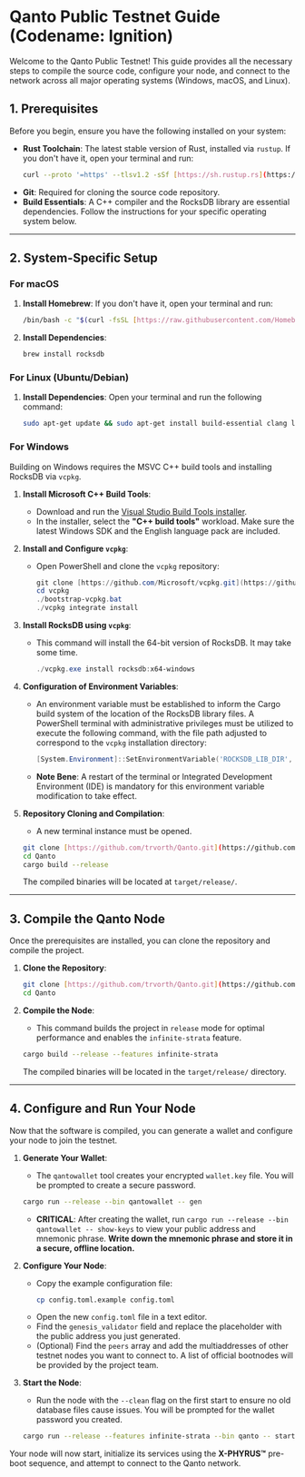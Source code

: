 # Qanto Public Testnet Guide (Codename: Ignition)

Welcome to the Qanto Public Testnet! This guide provides all the necessary steps to compile the source code, configure your node, and connect to the network across all major operating systems (Windows, macOS, and Linux).

## 1. Prerequisites

Before you begin, ensure you have the following installed on your system:

* **Rust Toolchain**: The latest stable version of Rust, installed via `rustup`. If you don't have it, open your terminal and run:
    ```bash
    curl --proto '=https' --tlsv1.2 -sSf [https://sh.rustup.rs](https://sh.rustup.rs) | sh
    ```
* **Git**: Required for cloning the source code repository.
* **Build Essentials**: A C++ compiler and the RocksDB library are essential dependencies. Follow the instructions for your specific operating system below.

---

## 2. System-Specific Setup

### For macOS

1.  **Install Homebrew**: If you don't have it, open your terminal and run:
    ```bash
    /bin/bash -c "$(curl -fsSL [https://raw.githubusercontent.com/Homebrew/install/HEAD/install.sh](https://raw.githubusercontent.com/Homebrew/install/HEAD/install.sh))"
    ```
2.  **Install Dependencies**:
    ```bash
    brew install rocksdb
    ```

### For Linux (Ubuntu/Debian)

1.  **Install Dependencies**: Open your terminal and run the following command:
    ```bash
    sudo apt-get update && sudo apt-get install build-essential clang librocksdb-dev pkg-config libssl-dev
    ```

### For Windows

Building on Windows requires the MSVC C++ build tools and installing RocksDB via `vcpkg`.

1.  **Install Microsoft C++ Build Tools**:
    * Download and run the [Visual Studio Build Tools installer](https://visualstudio.microsoft.com/visual-cpp-build-tools/).
    * In the installer, select the **"C++ build tools"** workload. Make sure the latest Windows SDK and the English language pack are included.

2.  **Install and Configure `vcpkg`**:
    * Open PowerShell and clone the `vcpkg` repository:
        ```powershell
        git clone [https://github.com/Microsoft/vcpkg.git](https://github.com/Microsoft/vcpkg.git)
        cd vcpkg
        ./bootstrap-vcpkg.bat
        ./vcpkg integrate install
        ```

3.  **Install RocksDB using `vcpkg`**:
    * This command will install the 64-bit version of RocksDB. It may take some time.
        ```powershell
        ./vcpkg.exe install rocksdb:x64-windows
        ```
4.  **Configuration of Environment Variables**:
    * An environment variable must be established to inform the Cargo build system of the location of the RocksDB library files. A PowerShell terminal with administrative privileges must be utilized to execute the following command, with the file path adjusted to correspond to the `vcpkg` installation directory:
        ```powershell
        [System.Environment]::SetEnvironmentVariable('ROCKSDB_LIB_DIR', 'C:\path\to\vcpkg\installed\x64-windows\lib', [System.EnvironmentVariableTarget]::Machine)
        ```
    * **Note Bene**: A restart of the terminal or Integrated Development Environment (IDE) is mandatory for this environment variable modification to take effect.

5.  **Repository Cloning and Compilation**:
    * A new terminal instance must be opened.
    ```bash
    git clone [https://github.com/trvorth/Qanto.git](https://github.com/trvorth/Qanto.git)
    cd Qanto
    cargo build --release
    ```
    The compiled binaries will be located at `target/release/`.
---

## 3. Compile the Qanto Node

Once the prerequisites are installed, you can clone the repository and compile the project.

1.  **Clone the Repository**:
    ```bash
    git clone [https://github.com/trvorth/Qanto.git](https://github.com/trvorth/Qanto.git)
    cd Qanto
    ```

2.  **Compile the Node**:
    * This command builds the project in `release` mode for optimal performance and enables the `infinite-strata` feature.
    ```bash
    cargo build --release --features infinite-strata
    ```
    The compiled binaries will be located in the `target/release/` directory.

---

## 4. Configure and Run Your Node

Now that the software is compiled, you can generate a wallet and configure your node to join the testnet.

1.  **Generate Your Wallet**:
    * The `qantowallet` tool creates your encrypted `wallet.key` file. You will be prompted to create a secure password.
    ```bash
    cargo run --release --bin qantowallet -- gen
    ```
    * **CRITICAL**: After creating the wallet, run `cargo run --release --bin qantowallet -- show-keys` to view your public address and mnemonic phrase. **Write down the mnemonic phrase and store it in a secure, offline location.**

2.  **Configure Your Node**:
    * Copy the example configuration file:
        ```bash
        cp config.toml.example config.toml
        ```
    * Open the new `config.toml` file in a text editor.
    * Find the `genesis_validator` field and replace the placeholder with the public address you just generated.
    * (Optional) Find the `peers` array and add the multiaddresses of other testnet nodes you want to connect to. A list of official bootnodes will be provided by the project team.

3.  **Start the Node**:
    * Run the node with the `--clean` flag on the first start to ensure no old database files cause issues. You will be prompted for the wallet password you created.
    ```bash
    cargo run --release --features infinite-strata --bin qanto -- start --config config.toml --wallet wallet.key --clean
    ```

Your node will now start, initialize its services using the **X-PHYRUS™** pre-boot sequence, and attempt to connect to the Qanto network.
